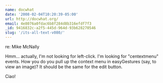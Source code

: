 ```yaml
---
name: docwhat
date: '2008-02-04T10:20:39-05:00'
url: http://docwhat.org/
email: 4e8076a0fdac6b8f284d8b316efdf7f3
_id: 9416832c-a2f5-445d-964d-93b628270546
slug: '/its-all-text-v080/'
---
```


re: Mike McNally

Hmm... actually, I'm not looking for left-click. I'm looking for "centextmenu"
events. How you do you pull up the context menu in easyGestures (say, to view
an image)? It should be the same for the edit button.

Ciao!
